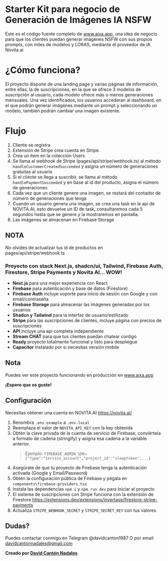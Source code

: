 # Starter Kit para negocio de Generación de Imágenes IA NSFW

Este es el código fuente completo de www.aixa.app, una idea de negocio para que los clientes puedan generar imágenes NSFW con sus propios prompts, con miles de modelos y LORAS, mediante el proveedor de IA Novita.ai

# ¿Cómo funciona?

El proyecto dispone de una landing page y varias páginas de información, entre ellas, la de suscripciones, en la que se ofrece 3 modelos de suscripción al usuario, cada modelo ofrece más o menos generaciones mensuales.
Una vez identificados, los usuarios accederan al dashboard, en el que podrán generar imágenes mediante un prompt y seleccionando un modelo, también podrán cambiar una imagen existente.

# Flujo

1. Cliente se registra
2. Extensión de Stripe crea cuenta en Stripe.
3. Crea un item en la colección Users
4. Se llama al webhook de Stripe (pages/api/stripe/webhook.ts) al método `handleCustomerCreatedSucceeded` y asigna un número de generaciones gratuitas al usuario
5. Si el cliente se llega a suscribir, se llama al método `handlePaymentSucceeded` y en base al id del producto, asigna el número de generaciones
6. Cada vez que un cliente genere una imagen, se restará del contador de número de generaciones que tenga
7. Cuando un usuario genera una imagen, se crea una task en la api de NOVITA.AI, esto devuelve un ID de task, consultaremos cada 5 segundos hasta que se genere y la mostraremos en pantalla.
8. Las imágenes se almacenan en Firebase Storage

## NOTA

No olvides de actualizar tus id de productos en pages/api/stripe/webhook.ts

### Proyecto con stack Next.js, shadcn/ui, Tailwind, Firebase Auth, Firestore, Stripe Payments y Novita AI... WOW!

- **Next.js** para una mejor experiencia con React
- **Firebase** para autenticación y base de datos (Firestore)
- **Firebase Auth** incluye soporte para inicio de sesión con Google y con email/contraseña
- **Firebase Storage** para almacenar las imágenes generadas por los usuarios
- **Shadcn y Tailwind** para la interfaz de usuario/estilizado
- **Stripe** para las suscripciones de clientes, incluye página con precios de suscripciones
- **API** incluye una api completa independiente
- **Stream CHAT** para que tus clientes puedan chatear contigo
- **Ready** proyecto totalmente funcional y listo para despliegue
- **Capacitor** instalado por si necesitas versión mobile

## Nota

Puedes ver este proyecto funcionando en producción en www.aixa.app

**¡Espero que os guste!**

## Configuración

Necesitas obtener una cuenta en NOVITA.AI https://novita.ai/

1. Renombra `.env.example` a `.env.local`
2. Reemplaza el valor de `NOVITA_API_KEY` con la key obtenida
3. Obtén la clave privada de la cuenta de servicio de Firebase, conviértela a formato de cadena (stringify) y asigna esa cadena a la variable anterior.
   > Ejemplo: `FIREBASE_ADMIN_SDK={"type":"service_account","project_id":"sleeptoken",...}`
4. Asegúrate de que tu proyecto de Firebase tenga la autenticación activada (Google y Email/Password)
5. Obtén la configuración pública de Firebase y pégala en `components\firebase-providers.tsx`
6. Instala las dependencias `npm i` y `npm run dev` para iniciar el proyecto
7. El sistema de suscripciones con Stripe funciona con la extensión de Firestore https://extensions.dev/extensions/invertase/firestore-stripe-payments
8. Actualiza `STRIPE_WEBHOOK_SECRET` y `STRIPE_SECRET_KEY` con tus valores

## Dudas?

Puedes contactar conmigo en Telegram @davidcanton1987
O por email davidcantonnadales@gmail.com

**Creado por [David Cantón Nadales](https://www.davidcanton.net)**
